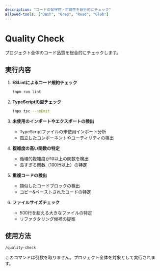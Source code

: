 ```yaml
---
description: "コードの保守性・可読性を総合的にチェック"
allowed-tools: ["Bash", "Grep", "Read", "Glob"]
---
```


# Quality Check

プロジェクト全体のコード品質を総合的にチェックします。

## 実行内容

1. **ESLintによるコード規約チェック**
   ```bash
   !npm run lint
   ```

2. **TypeScriptの型チェック**
   ```bash
   !npx tsc --noEmit
   ```

3. **未使用のインポートやエクスポートの検出**
   - TypeScriptファイルの未使用インポート分析
   - 孤立したコンポーネントやユーティリティの検出

4. **複雑度の高い関数の特定**
   - 循環的複雑度が10以上の関数を検出
   - 長すぎる関数（100行以上）の特定

5. **重複コードの検出**
   - 類似したコードブロックの検出
   - コピー&ペーストされたコードの特定

6. **ファイルサイズチェック**
   - 500行を超える大きなファイルの特定
   - リファクタリング候補の提案

## 使用方法

```
/quality-check
```

このコマンドは引数を取りません。プロジェクト全体を対象として実行されます。